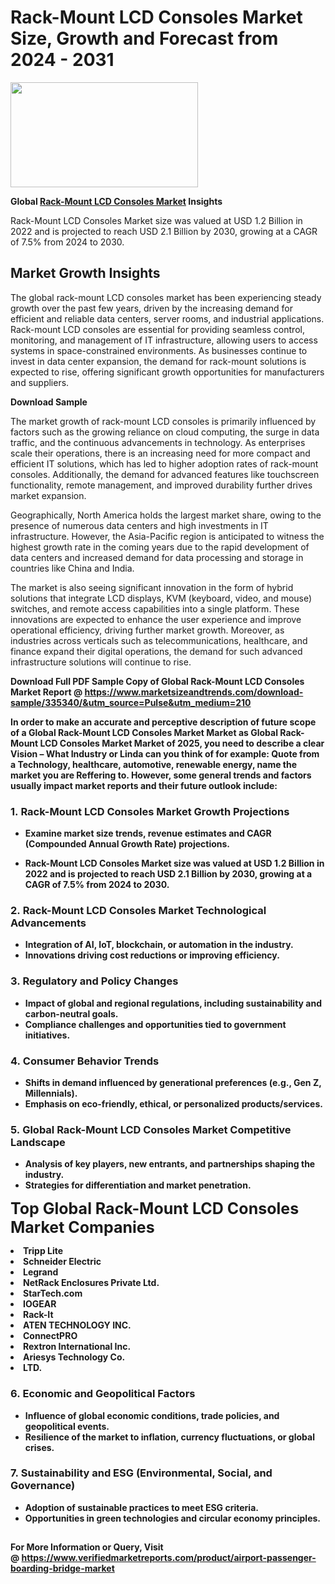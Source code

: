 <H1>Rack-Mount LCD Consoles Market Size, Growth and Forecast from 2024 - 2031</H1><img class="aligncenter size-medium wp-image-584254" src="https://thirdeyenews.in/wp-content/uploads/2024/09/Global-Market-Research-300x168.jpeg" alt="" width="300" height="168" /><p><strong>Global&nbsp;<a href="https://www.marketsizeandtrends.com/download-sample/335340/&amp;utm_source=Pulse&amp;utm_medium=210">Rack-Mount LCD Consoles Market</a> Insights</strong></p><p>Rack-Mount LCD Consoles Market size was valued at USD 1.2 Billion in 2022 and is projected to reach USD 2.1 Billion by 2030, growing at a CAGR of 7.5% from 2024 to 2030.</p><p><h2>Market Growth Insights</h2> <p>The global rack-mount LCD consoles market has been experiencing steady growth over the past few years, driven by the increasing demand for efficient and reliable data centers, server rooms, and industrial applications. Rack-mount LCD consoles are essential for providing seamless control, monitoring, and management of IT infrastructure, allowing users to access systems in space-constrained environments. As businesses continue to invest in data center expansion, the demand for rack-mount solutions is expected to rise, offering significant growth opportunities for manufacturers and suppliers.</p> <p><strong>Download Sample</strong></p> <p>The market growth of rack-mount LCD consoles is primarily influenced by factors such as the growing reliance on cloud computing, the surge in data traffic, and the continuous advancements in technology. As enterprises scale their operations, there is an increasing need for more compact and efficient IT solutions, which has led to higher adoption rates of rack-mount consoles. Additionally, the demand for advanced features like touchscreen functionality, remote management, and improved durability further drives market expansion.</p> <p>Geographically, North America holds the largest market share, owing to the presence of numerous data centers and high investments in IT infrastructure. However, the Asia-Pacific region is anticipated to witness the highest growth rate in the coming years due to the rapid development of data centers and increased demand for data processing and storage in countries like China and India.</p> <p>The market is also seeing significant innovation in the form of hybrid solutions that integrate LCD displays, KVM (keyboard, video, and mouse) switches, and remote access capabilities into a single platform. These innovations are expected to enhance the user experience and improve operational efficiency, driving further market growth. Moreover, as industries across verticals such as telecommunications, healthcare, and finance expand their digital operations, the demand for such advanced infrastructure solutions will continue to rise.</p> <p><strong></p><p><span class=""><strong>Download Full PDF Sample Copy of Global Rack-Mount LCD Consoles Market Report</strong> @ <a href="https://www.marketsizeandtrends.com/download-sample/335340/&amp;utm_source=Pulse&amp;utm_medium=210" target="_blank">https://www.marketsizeandtrends.com/download-sample/335340/&amp;utm_source=Pulse&amp;utm_medium=210</a></span></p><p>In order to make an accurate and perceptive description of future scope of a Global&nbsp;Rack-Mount LCD Consoles Market Market as Global&nbsp;Rack-Mount LCD Consoles Market Market of 2025, you need to describe a clear Vision &ndash; What Industry or Linda can you think of for example: Quote from a Technology, healthcare, automotive, renewable energy, name the market you are Reffering to. However, some general trends and factors usually impact market reports and their future outlook include:</p><h3>1.&nbsp;<strong>Rack-Mount LCD Consoles Market Growth Projections</strong></h3><ul><li>Examine market size trends, revenue estimates and CAGR (Compounded Annual Growth Rate) projections.</li><li><p>Rack-Mount LCD Consoles Market size was valued at USD 1.2 Billion in 2022 and is projected to reach USD 2.1 Billion by 2030, growing at a CAGR of 7.5% from 2024 to 2030.</p></li></ul><h3>2.&nbsp;<strong>Rack-Mount LCD Consoles Market Technological Advancements</strong></h3><ul><li>Integration of AI, IoT, blockchain, or automation in the industry.</li><li>Innovations driving cost reductions or improving efficiency.</li></ul><h3>3.&nbsp;<strong>Regulatory and Policy Changes</strong></h3><ul><li>Impact of global and regional regulations, including sustainability and carbon-neutral goals.</li><li>Compliance challenges and opportunities tied to government initiatives.</li></ul><h3>4.&nbsp;<strong>Consumer Behavior Trends</strong></h3><ul><li>Shifts in demand influenced by generational preferences (e.g., Gen Z, Millennials).</li><li>Emphasis on eco-friendly, ethical, or personalized products/services.</li></ul><h3>5.&nbsp;<strong>Global Rack-Mount LCD Consoles Market Competitive Landscape</strong></h3><ul><li>Analysis of key players, new entrants, and partnerships shaping the industry.</li><li>Strategies for differentiation and market penetration.</li></ul><p data-pm-slice="1 1 []"><span style="color: inherit; font-family: inherit; font-size: 25px;">Top Global Rack-Mount LCD Consoles Market Companies</span></p><div class="" data-test-id=""><p><li>Tripp Lite</li><li> Schneider Electric</li><li> Legrand</li><li> NetRack Enclosures Private Ltd.</li><li> StarTech.com</li><li> IOGEAR</li><li> Rack-It</li><li> ATEN TECHNOLOGY INC.</li><li> ConnectPRO</li><li> Rextron International Inc.</li><li> Ariesys Technology Co.</li><li> LTD.</li></p></div><h3>6.&nbsp;<strong>Economic and Geopolitical Factors</strong></h3><ul><li>Influence of global economic conditions, trade policies, and geopolitical events.</li><li>Resilience of the market to inflation, currency fluctuations, or global crises.</li></ul><h3>7.&nbsp;<strong>Sustainability and ESG (Environmental, Social, and Governance)</strong></h3><ul><li>Adoption of sustainable practices to meet ESG criteria.</li><li>Opportunities in green technologies and circular economy principles.</li></ul><h2><strong style="font-size: 14px;">For More Information or Query, Visit @&nbsp;</strong><a style="background-color: #ffffff; font-size: 14px;" href="https://www.marketsizeandtrends.com/report/rack-mount-lcd-consoles-market/" target="_blank">https://www.verifiedmarketreports.com/product/airport-passenger-boarding-bridge-market</a></h2>
